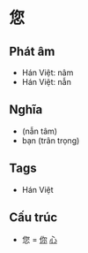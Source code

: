 # 您

## Phát âm
* Hán Việt: nâm
* Hán Việt: nẫn

## Nghĩa
* (nẫn tâm)
* bạn (trân trọng)

## Tags
* Hán Việt

## Cấu trúc
* 您 = [你](你.md) [心](心.md)

<script>window.HANZI_FIELD='您';</script>
